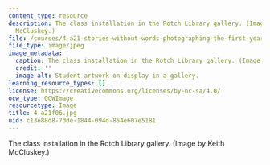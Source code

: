 ```yaml
---
content_type: resource
description: The class installation in the Rotch Library gallery. (Image by Keith
  McCluskey.)
file: /courses/4-a21-stories-without-words-photographing-the-first-year-fall-2006/c13e88d87dde1844094d854e607e5181_4-a21f06.jpg
file_type: image/jpeg
image_metadata:
  caption: The class installation in the Rotch Library gallery. (Image by [Keith McCluskey](https://keithmccluskey.com/).)
  credit: ''
  image-alt: Student artwork on display in a gallery.
learning_resource_types: []
license: https://creativecommons.org/licenses/by-nc-sa/4.0/
ocw_type: OCWImage
resourcetype: Image
title: 4-a21f06.jpg
uid: c13e88d8-7dde-1844-094d-854e607e5181
---
```

The class installation in the Rotch Library gallery. (Image by Keith McCluskey.)